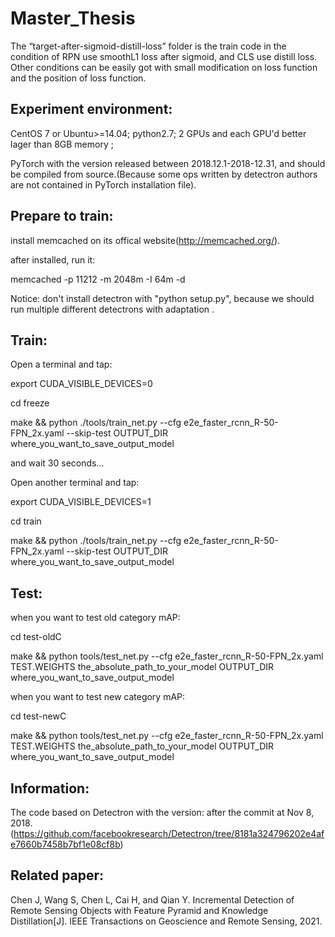 # Master_Thesis
The “target-after-sigmoid-distill-loss” folder is the train code in the condition of RPN use smoothL1 loss after sigmoid, and CLS use distill loss. Other conditions can be easily got with small modification on loss function and the position of loss function. 



## Experiment environment:

CentOS 7 or Ubuntu>=14.04;	python2.7;	2 GPUs and each GPU'd better lager than 8GB memory ;

PyTorch with the version released between 2018.12.1-2018-12.31, and should be compiled from source.(Because some ops written by detectron authors are not contained in PyTorch installation file).		



## Prepare to train:

install memcached on its offical website(http://memcached.org/).

after installed, run it:

memcached -p 11212 -m 2048m -I 64m -d

Notice: don't install detectron with "python setup.py", because we should run multiple different detectrons with adaptation .



## Train:

Open a terminal and tap:

export CUDA_VISIBLE_DEVICES=0

cd freeze

make && python ./tools/train_net.py --cfg e2e_faster_rcnn_R-50-FPN_2x.yaml --skip-test OUTPUT_DIR where_you_want_to_save_output_model

and wait 30 seconds...
&nbsp;

Open another terminal and tap:

export CUDA_VISIBLE_DEVICES=1

cd train

make && python ./tools/train_net.py --cfg e2e_faster_rcnn_R-50-FPN_2x.yaml --skip-test OUTPUT_DIR where_you_want_to_save_output_model



## Test:

when you want to test old category mAP:

cd test-oldC

make && python tools/test_net.py --cfg e2e_faster_rcnn_R-50-FPN_2x.yaml TEST.WEIGHTS the_absolute_path_to_your_model OUTPUT_DIR where_you_want_to_save_output_model
&nbsp;

when you want to test new category mAP:

cd test-newC

make && python tools/test_net.py --cfg e2e_faster_rcnn_R-50-FPN_2x.yaml TEST.WEIGHTS the_absolute_path_to_your_model OUTPUT_DIR where_you_want_to_save_output_model



## Information: 
The code based on Detectron with the version: after the commit at Nov 8, 2018. (<https://github.com/facebookresearch/Detectron/tree/8181a324796202e4afe7660b7458b7bf1e08cf8b>) 



## Related paper:

Chen J, Wang S, Chen L, Cai H, and Qian Y. Incremental Detection of Remote Sensing Objects with Feature Pyramid and Knowledge Distillation[J]. IEEE Transactions on Geoscience and Remote Sensing, 2021.
